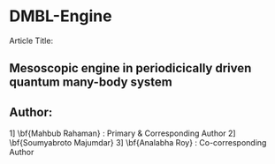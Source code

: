 # DMBL-Engine

Article Title:

## Mesoscopic engine in periodicically driven quantum many-body system

## Author:
1] \bf{Mahbub Rahaman} : Primary & Corresponding Author
2] \bf{Soumyabroto Majumdar}
3] \bf{Analabha Roy} : Co-corresponding Author
